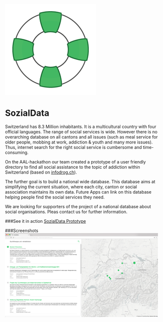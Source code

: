 ![alt tag](https://raw.githubusercontent.com/stefanhintz/SozialData/master/simply_help_logo.png)
# SozialData
Switzerland has 8.3 Million inhabitants. It is a multicultural country with four official languages. The range of social services is wide. However there is no overarching database on all cantons and all issues (such as meal service for older people, mobbing at work, addiction & youth and many more issues). Thus, internet search for the right social service is cumbersome and time-consuming.
 
On the AAL-hackathon our team created a prototype of a user friendly directory to find all social assistance to the topic of addiction within Switzerland (based on [infodrog.ch](http://infodrog.ch/suchtindex.html)).
 
The further goal is to build a national wide database. This database aims at simplifying the current situation, where each city, canton or social association maintains its own data. Future Apps can link on this database helping people find the social services they need.
 
We are looking for supporters of the project of a national database about social organisations. Pleas contact us for further information.

###See it in action
[SozialData Prototype](http://stefan-hintz.de/lab/help/index.html)

###Screenshots
![alt tag](https://raw.githubusercontent.com/stefanhintz/SozialData/master/simply_help_screenshot_03.png)

